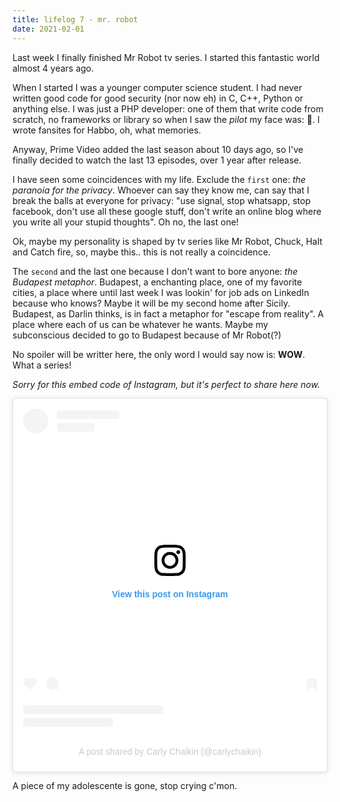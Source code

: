 ```yaml
---
title: lifelog 7 - mr. robot
date: 2021-02-01
---
```


Last week I finally finished Mr Robot tv series. I started this fantastic world
almost 4 years ago.

When I started I was a younger computer science student. I had never written
good code for good security (nor now eh) in C, C++, Python or anything else. I was just
a PHP developer: one of them that write code from scratch, no frameworks or
library so when I saw the _pilot_ my face was: 🤩.
I wrote fansites for Habbo, oh, what memories.

Anyway, Prime Video added the last season about 10 days ago, so I've finally
decided to watch the last 13 episodes, over 1 year after release.

I have seen some coincidences with my life. Exclude the `first` one: _the paranoia for
the privacy_. Whoever can say they know me, can say that I break the balls at
everyone for privacy: "use signal, stop whatsapp, stop facebook, don't use all
these google stuff, don't write an online blog where you write all your stupid thoughts". Oh no, the last one!

Ok, maybe my personality is shaped by tv series like Mr Robot, Chuck, Halt and Catch fire,
so, maybe this.. this is not really a coincidence.

The `second` and the last one because I don't want to bore anyone: _the Budapest
metaphor_.
Budapest, a enchanting place, one of my favorite cities, a place where until last
week I was lookin' for job ads on LinkedIn because who knows? Maybe it will be my
second home after Sicily.
Budapest, as Darlin thinks, is in fact a metaphor for "escape from reality". A
place where each of us can be whatever he wants.
Maybe my subconscious decided to go to Budapest because of Mr Robot(?)

No spoiler will be writter here, the only word I would say now is: __WOW__. What a
series!

_Sorry for this embed code of Instagram, but it's perfect to share here now._
<blockquote class="instagram-media"
data-instgrm-permalink="https://www.instagram.com/p/CKXJtuFlWwF/?utm_source=ig_embed&amp;utm_campaign=loading"
data-instgrm-version="13" style=" background:#FFF; border:0; border-radius:3px;
box-shadow:0 0 1px 0 rgba(0,0,0,0.5),0 1px 10px 0 rgba(0,0,0,0.15); margin: 1px;
max-width:540px; min-width:326px; padding:0; width:99.375%;
width:-webkit-calc(100% - 2px); width:calc(100% - 2px);"><div
style="padding:16px;"> <a
href="https://www.instagram.com/p/CKXJtuFlWwF/?utm_source=ig_embed&amp;utm_campaign=loading"
style=" background:#FFFFFF; line-height:0; padding:0 0; text-align:center;
text-decoration:none; width:100%;" target="_blank"> <div style=" display: flex;
flex-direction: row; align-items: center;"> <div style="background-color:
#F4F4F4; border-radius: 50%; flex-grow: 0; height: 40px; margin-right: 14px;
width: 40px;"></div> <div style="display: flex; flex-direction: column;
flex-grow: 1; justify-content: center;"> <div style=" background-color: #F4F4F4;
border-radius: 4px; flex-grow: 0; height: 14px; margin-bottom: 6px; width:
100px;"></div> <div style=" background-color: #F4F4F4; border-radius: 4px;
flex-grow: 0; height: 14px; width: 60px;"></div></div></div><div style="padding:
19% 0;"></div> <div style="display:block; height:50px; margin:0 auto 12px;
width:50px;"><svg width="50px" height="50px" viewBox="0 0 60 60" version="1.1"
xmlns="https://www.w3.org/2000/svg"
xmlns:xlink="https://www.w3.org/1999/xlink"><g stroke="none" stroke-width="1"
fill="none" fill-rule="evenodd"><g transform="translate(-511.000000,
-20.000000)" fill="#000000"><g><path d="M556.869,30.41 C554.814,30.41
553.148,32.076 553.148,34.131 C553.148,36.186 554.814,37.852 556.869,37.852
C558.924,37.852 560.59,36.186 560.59,34.131 C560.59,32.076 558.924,30.41
556.869,30.41 M541,60.657 C535.114,60.657 530.342,55.887 530.342,50
C530.342,44.114 535.114,39.342 541,39.342 C546.887,39.342 551.658,44.114
551.658,50 C551.658,55.887 546.887,60.657 541,60.657 M541,33.886 C532.1,33.886
524.886,41.1 524.886,50 C524.886,58.899 532.1,66.113 541,66.113 C549.9,66.113
557.115,58.899 557.115,50 C557.115,41.1 549.9,33.886 541,33.886 M565.378,62.101
C565.244,65.022 564.756,66.606 564.346,67.663 C563.803,69.06 563.154,70.057
562.106,71.106 C561.058,72.155 560.06,72.803 558.662,73.347 C557.607,73.757
556.021,74.244 553.102,74.378 C549.944,74.521 548.997,74.552 541,74.552
C533.003,74.552 532.056,74.521 528.898,74.378 C525.979,74.244 524.393,73.757
523.338,73.347 C521.94,72.803 520.942,72.155 519.894,71.106 C518.846,70.057
518.197,69.06 517.654,67.663 C517.244,66.606 516.755,65.022 516.623,62.101
C516.479,58.943 516.448,57.996 516.448,50 C516.448,42.003 516.479,41.056
516.623,37.899 C516.755,34.978 517.244,33.391 517.654,32.338 C518.197,30.938
518.846,29.942 519.894,28.894 C520.942,27.846 521.94,27.196 523.338,26.654
C524.393,26.244 525.979,25.756 528.898,25.623 C532.057,25.479 533.004,25.448
541,25.448 C548.997,25.448 549.943,25.479 553.102,25.623 C556.021,25.756
557.607,26.244 558.662,26.654 C560.06,27.196 561.058,27.846 562.106,28.894
C563.154,29.942 563.803,30.938 564.346,32.338 C564.756,33.391 565.244,34.978
565.378,37.899 C565.522,41.056 565.552,42.003 565.552,50 C565.552,57.996
565.522,58.943 565.378,62.101 M570.82,37.631 C570.674,34.438 570.167,32.258
569.425,30.349 C568.659,28.377 567.633,26.702 565.965,25.035 C564.297,23.368
562.623,22.342 560.652,21.575 C558.743,20.834 556.562,20.326 553.369,20.18
C550.169,20.033 549.148,20 541,20 C532.853,20 531.831,20.033 528.631,20.18
C525.438,20.326 523.257,20.834 521.349,21.575 C519.376,22.342 517.703,23.368
516.035,25.035 C514.368,26.702 513.342,28.377 512.574,30.349 C511.834,32.258
511.326,34.438 511.181,37.631 C511.035,40.831 511,41.851 511,50 C511,58.147
511.035,59.17 511.181,62.369 C511.326,65.562 511.834,67.743 512.574,69.651
C513.342,71.625 514.368,73.296 516.035,74.965 C517.703,76.634 519.376,77.658
521.349,78.425 C523.257,79.167 525.438,79.673 528.631,79.82 C531.831,79.965
532.853,80.001 541,80.001 C549.148,80.001 550.169,79.965 553.369,79.82
C556.562,79.673 558.743,79.167 560.652,78.425 C562.623,77.658 564.297,76.634
565.965,74.965 C567.633,73.296 568.659,71.625 569.425,69.651 C570.167,67.743
570.674,65.562 570.82,62.369 C570.966,59.17 571,58.147 571,50 C571,41.851
570.966,40.831 570.82,37.631"></path></g></g></g></svg></div><div
style="padding-top: 8px;"> <div style=" color:#3897f0;
font-family:Arial,sans-serif; font-size:14px; font-style:normal;
font-weight:550; line-height:18px;"> View this post on Instagram</div></div><div
style="padding: 12.5% 0;"></div> <div style="display: flex; flex-direction: row;
margin-bottom: 14px; align-items: center;"><div> <div style="background-color:
#F4F4F4; border-radius: 50%; height: 12.5px; width: 12.5px; transform:
translateX(0px) translateY(7px);"></div> <div style="background-color: #F4F4F4;
height: 12.5px; transform: rotate(-45deg) translateX(3px) translateY(1px);
width: 12.5px; flex-grow: 0; margin-right: 14px; margin-left: 2px;"></div> <div
style="background-color: #F4F4F4; border-radius: 50%; height: 12.5px; width:
12.5px; transform: translateX(9px) translateY(-18px);"></div></div><div
style="margin-left: 8px;"> <div style=" background-color: #F4F4F4;
border-radius: 50%; flex-grow: 0; height: 20px; width: 20px;"></div> <div
style=" width: 0; height: 0; border-top: 2px solid transparent; border-left: 6px
solid #f4f4f4; border-bottom: 2px solid transparent; transform: translateX(16px)
translateY(-4px) rotate(30deg)"></div></div><div style="margin-left: auto;">
<div style=" width: 0px; border-top: 8px solid #F4F4F4; border-right: 8px solid
transparent; transform: translateY(16px);"></div> <div style=" background-color:
#F4F4F4; flex-grow: 0; height: 12px; width: 16px; transform:
translateY(-4px);"></div> <div style=" width: 0; height: 0; border-top: 8px
solid #F4F4F4; border-left: 8px solid transparent; transform: translateY(-4px)
translateX(8px);"></div></div></div> <div style="display: flex; flex-direction:
column; flex-grow: 1; justify-content: center; margin-bottom: 24px;"> <div
style=" background-color: #F4F4F4; border-radius: 4px; flex-grow: 0; height:
14px; margin-bottom: 6px; width: 224px;"></div> <div style=" background-color:
#F4F4F4; border-radius: 4px; flex-grow: 0; height: 14px; width:
144px;"></div></div></a><p style=" color:#c9c8cd; font-family:Arial,sans-serif;
font-size:14px; line-height:17px; margin-bottom:0; margin-top:8px;
overflow:hidden; padding:8px 0 7px; text-align:center; text-overflow:ellipsis;
white-space:nowrap;"><a
href="https://www.instagram.com/p/CKXJtuFlWwF/?utm_source=ig_embed&amp;utm_campaign=loading"
style=" color:#c9c8cd; font-family:Arial,sans-serif; font-size:14px;
font-style:normal; font-weight:normal; line-height:17px; text-decoration:none;"
target="_blank">A post shared by Carly Chaikin
(@carlychaikin)</a></p></div></blockquote> <script async
src="//www.instagram.com/embed.js"></script>

A piece of my adolescente is gone, stop crying c'mon.

